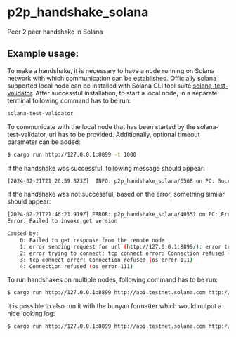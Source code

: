 # p2p_handshake_solana
Peer 2 peer handshake in Solana

## Example usage:

To make a handshake, it is necessary to have a node running on Solana network with which communication can be established.
Officially solana supported local node can be installed with Solana CLI tool suite [solana-test-validator](https://docs.solanalabs.com/cli/install).
After successful installation, to start a local node, in a separate terminal following command has to be run:

```bash
solana-test-validator
```

To communicate with the local node that has been started by the solana-test-validator, uri has to be provided. Additionally, optional timeout parameter can be added:

```bash
$ cargo run http://127.0.0.1:8899 -t 1000
```

If the handshake was successful, following message should appear:

```bash
[2024-02-21T21:26:59.873Z]  INFO: p2p_handshake_solana/6568 on PC: Successfully performed handshake for Node http://127.0.0.1:8899 (file=src/solana/client_pool.rs,line=72,target=p2p_handshake_solana::solana::client_pool)
```

If the handshake was not successful, based on the error, something similar should appear:

```bash
[2024-02-21T21:46:21.919Z] ERROR: p2p_handshake_solana/40551 on PC: Error performing handshake: Failed to invoke get version (file=src/main.rs,line=22,target=p2p_handshake_solana)
Error: Failed to invoke get version

Caused by:
    0: Failed to get response from the remote node
    1: error sending request for url (http://127.0.0.1:8899/): error trying to connect: tcp connect error: Connection refused (os error 111)
    2: error trying to connect: tcp connect error: Connection refused (os error 111)
    3: tcp connect error: Connection refused (os error 111)
    4: Connection refused (os error 111)
```

To run handshakes on multiple nodes, following command has to be run:

```bash
$ cargo run http://127.0.0.1:8899 http://api.testnet.solana.com http://api.devnet.solana.com -t 1000
```

It is possible to also run it with the bunyan formatter which would output a nice looking log:

```bash
$ cargo run http://127.0.0.1:8899 http://api.testnet.solana.com http://api.devnet.solana.com -t 1000 | bunyan
```
